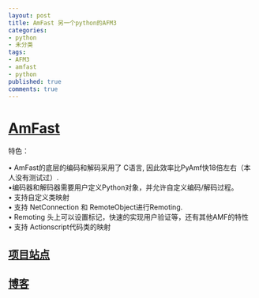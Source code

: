 ```yaml
---
layout: post
title: AmFast 另一个python的AFM3
categories:
- python
- 未分类
tags:
- AFM3
- amfast
- python
published: true
comments: true
---
```

<p><h1><a href="http://code.google.com/p/amfast/" target="_blank">AmFast</a></h1>
特色：</p>

<p>• AmFast的底层的编码和解码采用了 C语言, 因此效率比PyAmf快18倍左右（本人没有测试过）.<br />
•编码器和解码器需要用户定义Python对象，并允许自定义编码/解码过程。<br />
• 支持自定义类映射<br />
• 支持 NetConnection 和 RemoteObject进行Remoting.<br />
• Remoting 头上可以设置标记，快速的实现用户验证等，还有其他AMF的特性<br />
• 支持 Actionscript代码类的映射
<h2><a href="http://code.google.com/p/amfast/" target="_blank">项目站点</a></h2>
<h2><a href="http://limscoder.blogspot.com/" target="_blank">博客</a></h2></p>
